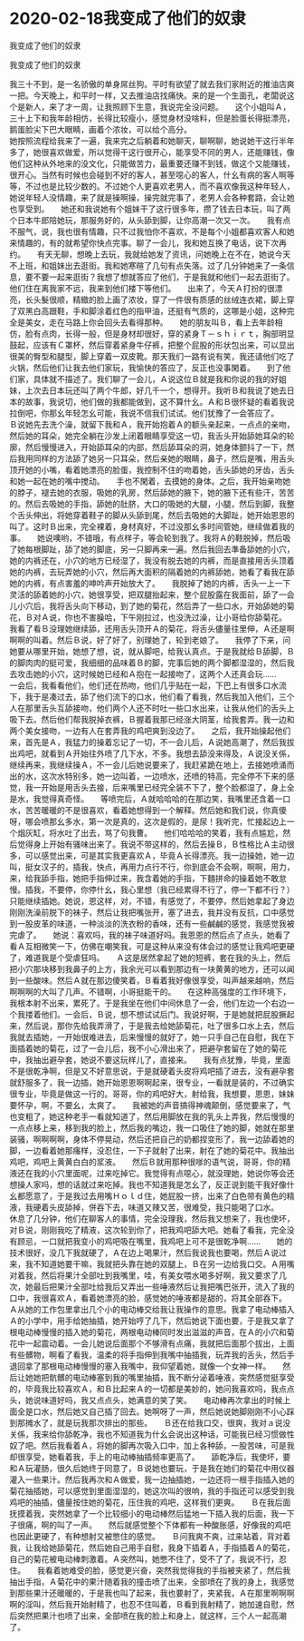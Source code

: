 # 2020-02-18我变成了他们的奴隶



我变成了他们的奴隶



我变成了他们的奴隶


我三十不到，是一名骄傲的单身屌丝狗。平时有欲望了就去我们家附近的推油店爽一把。今天晚上，和平时一样，又去推油店找痛快。来的是一个生面孔，老闆说这个是新人，来了才一周，让我照顾下生意，我说完全没问题。　　这个小姐叫Ａ，三十上下和我年龄相仿，长得比较瘦小，感觉身材没啥料，但是脸蛋长得挺漂亮，鹅蛋脸尖下巴大眼睛，画着个浓妆，可以给个高分。　　　　　　　　　　　　　　　  她按照流程给我来了一遍，我来完之后躺着和她聊天，聊啊聊，她说她干这行半年多了，她很喜欢做爱，所以觉得干这行很开心，能享受不同的男人，还能赚钱，像他们这种从外地来的没文化，只能做苦力，最重要还赚不到钱，做这个又能赚钱，很开心。当然有时候也会碰到不好的客人，甚至噁心的客人，什幺有病的客人啊等等，不过也是比较少数的。不过她个人更喜欢老男人，而不喜欢像我这种年轻人，她说年轻人没情趣，来了就是操啊操，操完就完事了，老男人会各种套路，会让她也享受到。　　她还和我说她有个姐妹干了这行很多年，攒了钱去日本玩，叫了两个日本牛郎陪她玩，那服务好的，从头舔到脚，让你高潮一次又一次。　　我有点不服气，说，我也很有情趣，只不过我怕你不喜欢，不是每个小姐都喜欢客人和她来情趣的，有的就希望你快点完事。聊了一会儿，我和她互换了电话，说下次再约。　　有天无聊，想晚上去玩，我就给她发了资讯，问她晚上在不在，她说今天不上班，和姐妹出去逛街。我和她寒暄了几句有点失落。过了几分钟她来了一条信息，要不要一起来逛街？我想了想就答应了他们，于是我就和他们一起去逛街了。他们住在离我家不远，我来到他们楼下等他们。　　出来了，今天Ａ打扮的很漂亮，长头髮很顺，精緻的脸上画了浓妆，穿了一件很有质感的丝绒连衣裙，脚上穿了双黑白高跟鞋，手和脚涂着红色的指甲油，还挺有气质的，这哪是小姐，这种完全是美女，走在马路上你会回头去看得那种。　　她的朋友叫Ｂ，看上去年龄相仿，脸有点肉，长得一般，但是身材却很好，穿的紧身Ｔ－ｓｈｉｒｔ，胸部明显鼓起，应该有Ｃ罩杯，然后穿着紧身牛仔裤，把整个屁股的形状包出来，可以显出很美的臀型和腿型，脚上穿着一双皮靴。那天我们一路有说有笑，我还请他们吃了火锅，然后他们让我去他们家玩，我愉快的答应了，反正也没事閑着。　　到了他们家，具体就不描述了。我们聊了一会儿，Ａ说这位Ｂ就是我和你说的我的好姐妹，上次去日本玩还叫了两个牛郎，好几千一个，想得开。我听Ｂ和我说了她去日本的故事，我说切，他们做的我都能做到，这不算什幺。Ａ和Ｂ很怀疑的看着我说拉倒吧，你那幺年轻怎幺可能，我说不信我们试试。他们犹豫了一会答应了。　　Ｂ说她先去洗个澡，就留下我和Ａ，我开始抱着Ａ的额头亲起来，一点点的亲吻，然后她的耳朵，她完全躺在沙发上闭着眼睛享受这一切，我舌头开始舔她耳朵的轮廓，然后慢慢进入，开始舔耳朵的内部，然后舔耳朵的洞，她身体颤抖了一下，然后我用同样的方法舔了她另一只耳朵，然后亲她的眼睛，鼻子，然后是嘴，用舌头顶开她的小嘴，看着她漂亮的脸蛋，我控制不住的吻着她，舌头舔她的牙齿，舌头和她一起在她的嘴中搅动。　　手也不閑着，去摸她的身体。之后，我开始亲吻她的脖子，褪去她的衣服，吸她的乳房，然后舔她的腋下，她的腋下还有些汗，苦苦的。然后去吸她的手指，舔她的肚脐，大口的吸她的大腿，小腿，然后到脚，我整个舌头伸出，将她穿着鞋子的脚从头舔到尾，然后去吸她的大脚趾，她开始恩恩的叫了。这时Ｂ出来，完全裸着，身材真好，不过没那幺多时间管她，继续做着我的事。　　她说噢哟，不错哦，有点样子，等会轮到我了。我将Ａ的鞋脱掉，然后吸了她每根脚趾，舔了她的脚底，另一只脚再来一遍。然后我回去準备舔她的小穴，她的内裤还在，小穴的地方已经湿了，我没有脱去她的内裤，而是直接用舌头顶着她的内裤，去玩弄她的小穴，然后再大面积的隔着她的内裤舔她，她看了看我在舔她的内裤，有点害羞的呻吟声开始放大了。　　我脱掉了她的内裤，舌头一上一下灵活的舔着她的小穴，她很享受，把双腿抬起来，整个屁股露在我面前，舔了一会儿小穴后，我将舌头向下移动，到了她的菊花，然后弄了一些口水，开始舔她的菊花，Ｂ对Ａ说，你也不害臊哈，下午刚拉过，也没洗过澡，让小哥给你舔菊花。　　我看了看Ｂ没理她继续舔，还用舌头顶开Ａ的菊花，将舌头儘量往里伸，Ａ还是啊啊啊的叫着。然后Ｂ说，好了好了，别理她了，轮到老娘了。　　我停了下来，问她要从哪里开始，她想了想，说，就从脚吧，给我认真点。于是我就给Ｂ舔脚，Ｂ的脚肉肉的挺可爱，我细细的品味着Ｂ的脚，完事后她的两个脚都湿湿的，然后我去攻击她的小穴，这时候她已经和Ａ抱在一起接吻了，这两个人还真会玩……　　一会后，我看看他们，他们还在热吻，他们几乎贴在一起，下巴上有很多口水流下，我于是凑过去，舔了他们流下的口水，他们看了看我，然后我加入他们，三个人在那里舌头互舔接吻，他们两个人还不时吐一些口水出来，让我从他们的舌头上吸下去。然后他们帮我脱掉衣裤，Ｂ握着我那已经涨大阴茎，给我套弄。我一边和两个美女接吻，一边有人在套弄我的鸡吧爽到没边了。　　之后，我开始操起他们来，首先是Ａ，我猛力的操着忘记了一切，不一会儿后，Ａ说她高潮了，然后我拔出鸡吧，就看到Ａ开始往外喷了几下水，不多。我想去舔没来得及，Ａ说没关係，继续再来，我继续操Ａ，不一会儿后她说要来了，我赶紧跪在地上，去接她喷涌而出的水，这次水特别多，她一边叫着，一边喷水，还喷的特高，完全停不下来的感觉，我一开始是用舌头去接，后来嘴里已经完全装不下了，整个脸都湿了，身上全是水，我觉得真奇怪。　　等喷完后，Ａ就哈哈哈的在那边笑，我嘴里还含着一口水，苦苦暖暖的不是很喜欢，看着她想得到一个解释。然后她和我们说，你真傻呀，哪会喷那幺多水，第一次是真的，这次是假的，是尿！我听完，忙接起边上一个烟灰缸，将水吐了出去，骂了句我曹。　　他们哈哈哈的笑着，我有点尴尬，然后觉得身上开始有骚味出来了。我说不带这样的，然后去操Ｂ，Ｂ性格比Ａ主动很多，可以感觉出来，可是其实我更喜欢Ａ，毕竟Ａ长得漂亮。我一边操她，她一边叫，挺女汉子的，插我，快点，再用力点行不行，你到底会不会啊，啊啊，用力，来，给我舔手指，她把手指伸过来，我含着她的手指，下麵拼命的操着她不敢怠慢。插我，不要停，你停什幺，我心里想（我已经累得不行了，停一下都不行？）　　只能继续插她。她说，恩这样，对，不错，有感觉了，不要停，然后她拿起了身边刚刚洗澡前脱下的袜子，然后让我把嘴张开，塞了进去，我并没有反抗，口中感觉到一股皮革的味道，一种淡淡的洗衣粉的香味，还有一些鹹鹹的感觉，我感觉我被完虐了。　　她说：喜欢吗，我的袜子味道好吗。我恩恩的然后点了点头，她看了看Ａ互相微笑一下，仿佛在嘲笑我，可是这种从来没有体会过的感觉让我鸡吧更硬了，难道我是个受虐狂吗。　　Ａ这是居然拿起了她的短裤，套在我的头上，然后把小穴那块移到我鼻子的上方，我余光可以看到那边有一块黄黄的地方，还可以闻到一些酸味。然后Ａ就在那边傻笑着，Ｂ看着我好像很享受，叫声越来越响，然后啊啊啊的大叫了几声。不错啊，小哥挺能干的。　　在这种高强度的工作环境下，我根本射不出来，累死了。于是我坐在他们中间休息了一会，他们左边一个右边一个我搂着他们。一会后，Ｂ说，想不想试试后门。我说好啊，于是她就把屁股撅起来，然后说，那你先给我弄滑了，于是我去给她舔菊花，吐了很多口水上去，然后我就去插她，一开始很难进去，后来慢慢的就好了，她一只手自己在自慰，我在下面插着她的菊花，过了一会儿后，我不小心滑出来了，把避孕套留在了她的菊花中，我抽出避孕套，她说不要这玩样儿了，直接来。　　我有点犹豫，毕竟，里面不是很乾净啊，但是又不好意思说，于是就硬着头皮将鸡吧插了进去，没有避孕套就舒服多了，我一边插，她开始恩恩啊啊起来，很专业，一看就是装的，不过确实很专业，毕竟是做这一行的。哥哥，你的鸡吧好大，射给我，我想要，恩恩，妹妹要怀孕，啊，不要幺，太爽了。　　我被她的声音搞得神魂颠倒，感觉要来了，气也变粗了，她这种老手一看就知道了，然后用脚放在我的乳头上弄我，然后慢慢的一点点移上来，移到我的脸上，然后我的嘴边，我一口吸住了她的脚，她就在那里装骚，啊啊啊啊，身体不停晃动，然后还把自己的奶都捏变形了，我一边舔着她的脚，一边看着她那瘙样，没忍住，一下子就射了出来，射在了她的菊花中。我抽出鸡吧，鸡吧上黄黄白白的浆液。　　然后Ｂ就用那种很嗲的语气说，哥哥，你的精液还在我的小穴里面呢，过来吃掉它。我觉得有点噁心，就没理她，她说你等会还想操人家吗，想的话就过来吃掉。我也不知道我是怎幺了，反正说到能干我好像什幺都愿意了，于是我过去用嘴Ｈｏｌｄ住，她屁股一挤，出来了白色带有黄色的精液，我硬着头皮舔掉，併吞下去，味道又辣又苦，很难受，我只能喝了口水。　　休息了几分钟，他们在聊客人的事情，完全没理我，然后我又想来了，我也使坏，对Ｂ说，刚刚我吃了精液，这次轮到你了，把我鸡吧舔大吧。她看了看我，完全没有顾忌，一口就把我变小的鸡吧吸在嘴里，我鸡吧上可不是很乾净啊……　　她的技术很好，没几下我就硬了，Ａ在边上喝果汁，然后我说我也要喝，然后Ａ说过来，我不知道她要干嘛，我就把头靠在她的双腿上，Ｂ在另一边给我口交。Ａ用嘴对着我，然后将果汁全部吐到我嘴里，哇，有美女喂水喝多好啊，我又要求了几次，她最后把果汁全部吐给我后又弄出一些唾液然后让我把嘴巴张开，流入了我的口中，我很喜欢Ａ，看着她漂亮的脸，感觉她的唾液都是甜的，将其全部吞下。　　Ａ从她的工作包里拿出几个小的电动棒交给我让我操作的意思。我拿了电动棒插入Ａ的小学中，用手给她抽插，她开始哼了几下，然后她说下面也要，于是我又拿了根电动棒慢慢的插入她的菊花，两根电动棒同时发出滋滋的声音，在Ａ的小穴和菊花中一起震动着。一会儿她说后面那个不够滑有点痛，我就把后面那个拔出，上面有些髒物，啊看了看我，温柔的将手指伸到我嘴中抽插我，玩弄我的舌头，然后手退回拿了那根电动棒慢慢的塞入我嘴中，我仰望着她，就像一个女神一样。　　然后让她她把骯髒的电动棒塞到我的嘴里抽插，我不断分泌着唾液，突然感觉挺享受的，毕竟我比较喜欢Ａ，和Ｂ比起来Ａ的一切都是美妙的，她问我喜欢吗，我点点头，她说味道好吗，我又点点头，她满意的笑了笑。　　电动棒再次拿出的时候上面全是口水，然后她又自己插了回去。她啊呀了一声，然后她说她脚刚刚不小心踩到那摊水了，就是玩我那次排出的那些。　　Ｂ还在给我口交，很爽，我对ａ说没关係，我来给你舔乾净，我也不知道我为什幺会说出这种话，可能我已经习惯做性奴了吧。然后我看着Ａ，将她的脚再次吸入口中，加上各种舔，一股苦味，可是我却很享受，她看着我，手上的电动棒抽插频率更高了。　　舔乾净后，我使坏，要和Ａ玩灌肠，很久后她终于同意了，Ｂ说她也要玩，于是我在她们的菊花中用仪器灌入一些果汁。然后我再次和Ａ做爱，我一边抽插她，一边还将一根手指插入她的菊花抽插她，可以感觉到里面湿湿的，她这次叫的很响，我的手指还可以感受到我鸡吧的抽插，儘量按住她的菊花，压住我的鸡吧，这样我们更爽。　　Ｂ在我后面抚摸着我，突然她拿了一个比较细小的电动棒然后猛地一下插入我的后面，我一下子很痛，啊的叫了一声。　　然后就感觉整个下体都有一种酸胀感，好像我的鸡吧也因此更硬了，有种想射又被憋住的感觉。　　Ｂ问我爽不爽，过来站着，背对着我，让我给她舔菊花，然后她自己用手自慰，我身下插着Ａ，手指插着Ａ的菊花，自己的菊花被电动棒刺激着。Ａ突然叫，她憋不住了，受不了了，我说不行，忍住。　　我看着她难受的脸，感觉更兴奋，突然我觉得我的手指被夹紧了，然后我抽出手指，Ａ菊花中的果汁随着我的撞击喷了出来，全部喷在了我的身上，我感觉到那些果汁还暖暖的，于是我也叫了起来，我也要射了，夹紧我，Ａ在那里啊啊啊啊的淫叫，然后我开始射精了，也忍不住叫着，Ｂ看到我射精了，她加速自慰，然后突然把果汁也喷了出来，全部喷在我的脸上和身上，就这样，三个人一起高潮了。


